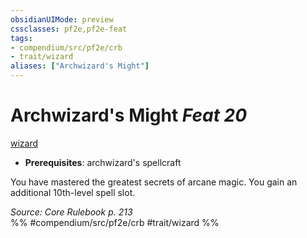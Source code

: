 ```yaml
---
obsidianUIMode: preview
cssclasses: pf2e,pf2e-feat
tags:
- compendium/src/pf2e/crb
- trait/wizard
aliases: ["Archwizard's Might"]
---
```

# Archwizard's Might  *Feat 20*  
[wizard](rules/traits/wizard.md "Wizard Class Trait")  

- **Prerequisites**: archwizard's spellcraft

You have mastered the greatest secrets of arcane magic. You gain an additional 10th-level spell slot.

*Source: Core Rulebook p. 213*  
%% #compendium/src/pf2e/crb #trait/wizard %%